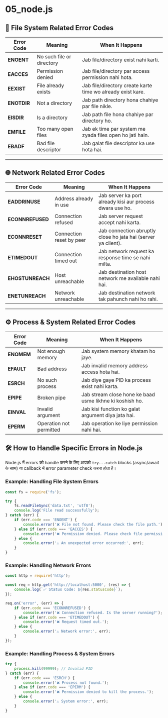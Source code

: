 # 05_node.js

## 📂 File System Related Error Codes

| Error Code  | Meaning                       | When It Happens |
|-------------|------------------------------|-----------------|
| **ENOENT**  | No such file or directory    | Jab file/directory exist nahi karti. |
| **EACCES**  | Permission denied            | Jab file/directory par access permission nahi hota. |
| **EEXIST**  | File already exists          | Jab file/directory create karte time wo already exist kare. |
| **ENOTDIR** | Not a directory              | Jab path directory hona chahiye par file nikle. |
| **EISDIR**  | Is a directory               | Jab path file hona chahiye par directory ho. |
| **EMFILE**  | Too many open files          | Jab ek time par system me zyada files open ho jati hain. |
| **EBADF**   | Bad file descriptor          | Jab galat file descriptor ka use hota hai. |

---

## 🌐 Network Related Error Codes

| Error Code       | Meaning                         | When It Happens |
|------------------|--------------------------------|-----------------|
| **EADDRINUSE**   | Address already in use         | Jab server ka port already kisi aur process dwara use ho. |
| **ECONNREFUSED** | Connection refused             | Jab server request accept nahi karta. |
| **ECONNRESET**   | Connection reset by peer       | Jab connection abruptly close ho jata hai (server ya client). |
| **ETIMEDOUT**    | Connection timed out           | Jab network request ka response time se nahi milta. |
| **EHOSTUNREACH** | Host unreachable               | Jab destination host network me available nahi hai. |
| **ENETUNREACH**  | Network unreachable            | Jab destination network tak pahunch nahi ho rahi. |

---

## ⚙️ Process & System Related Error Codes

| Error Code  | Meaning                  | When It Happens |
|-------------|-------------------------|-----------------|
| **ENOMEM**  | Not enough memory       | Jab system memory khatam ho jaye. |
| **EFAULT**  | Bad address             | Jab invalid memory address access hota hai. |
| **ESRCH**   | No such process         | Jab diye gaye PID ka process exist nahi karta. |
| **EPIPE**   | Broken pipe             | Jab stream close hone ke baad usme likhne ki koshish ho. |
| **EINVAL**  | Invalid argument        | Jab kisi function ko galat argument diya jata hai. |
| **EPERM**   | Operation not permitted | Jab operation ke liye permission nahi hai. |

## 🛠 How to Handle Specific Errors in Node.js

Node.js में errors को handle करने के लिए आपको `try...catch` blocks (async/await के साथ) या callback में error parameter check करना होता है।

### Example: Handling File System Errors

```js
const fs = require('fs');

try {
    fs.readFileSync('data.txt', 'utf8');
    console.log('File read successfully');
} catch (err) {
    if (err.code === 'ENOENT') {
        console.error('❌ File not found. Please check the file path.');
    } else if (err.code === 'EACCES') {
        console.error('❌ Permission denied. Please check file permissions.');
    } else {
        console.error('⚠️ An unexpected error occurred:', err);
    }
}
```

### Example: Handling Network Errors

```js
const http = require('http');

const req = http.get('http://localhost:5000', (res) => {
    console.log(`✅ Status Code: ${res.statusCode}`);
});

req.on('error', (err) => {
    if (err.code === 'ECONNREFUSED') {
        console.error('❌ Connection refused. Is the server running?');
    } else if (err.code === 'ETIMEDOUT') {
        console.error('❌ Request timed out.');
    } else {
        console.error('⚠️ Network error:', err);
    }
});
```

### Example: Handling Process & System Errors

```js
try {
    process.kill(99999); // Invalid PID
} catch (err) {
    if (err.code === 'ESRCH') {
        console.error('❌ Process not found.');
    } else if (err.code === 'EPERM') {
        console.error('❌ Permission denied to kill the process.');
    } else {
        console.error('⚠️ System error:', err);
    }
}
```
